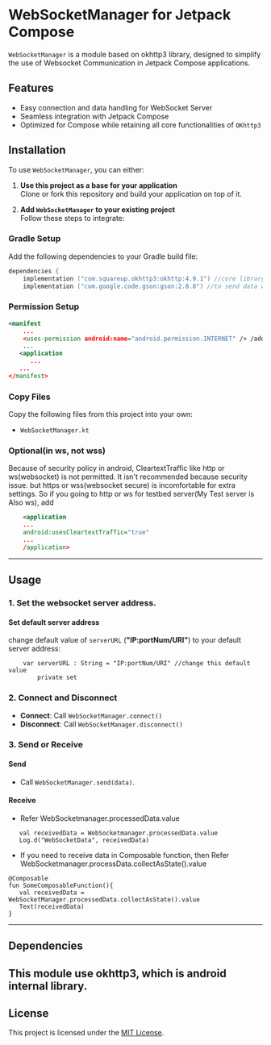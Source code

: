 # WebSocketManager for Jetpack Compose

`WebSocketManager` is a module based on okhttp3 library, designed to simplify the use of Websocket Communication in Jetpack Compose applications.

## Features

- Easy connection and data handling for WebSocket Server
- Seamless integration with Jetpack Compose
- Optimized for Compose while retaining all core functionalities of `OKhttp3`

## Installation

To use `WebSocketManager`, you can either:
1. **Use this project as a base for your application**  
   Clone or fork this repository and build your application on top of it.

2. **Add `WebSocketManager` to your existing project**  
   Follow these steps to integrate:

### Gradle Setup
Add the following dependencies to your Gradle build file:

```build.gradle.kts
dependencies {
    implementation ("com.squareup.okhttp3:okhttp:4.9.1") //core library for websocket communication.
    implementation ("com.google.code.gson:gson:2.8.8") //to send data with JSON format.
```

### Permission Setup
```AndroidManifest.xml
<manifest
    ...
    <uses-permission android:name="android.permission.INTERNET" /> /add this
    ...
   <application
      ...
   ...
</manifest>
```

### Copy Files
Copy the following files from this project into your own:
- `WebSocketManager.kt`

### Optional(in ws, not wss)
Because of security policy in android, CleartextTraffic like http or ws(websocket) is not permitted.
It isn't recommended because security issue. but https or wss(websocket secure) is incomfortable for extra settings.
So if you going to http or ws for testbed server(My Test server is Also ws), add

```AndroidManifest.xml
    <application
    ...
    android:usesCleartextTraffic="true"
    ...
    /application>
```

---

## Usage

### 1. Set the websocket server address.
#### Set default server address
change default value of `serverURL` (**"IP:portNum/URI"**) to your default server address:
```
    var serverURL : String = "IP:portNum/URI" //change this default value
        private set
```

### 2. Connect and Disconnect
- **Connect**: Call `WebSocketManager.connect()`
- **Disconnect**: Call `WebSocketManager.disconnect()`

### 3. Send or Receive
#### Send
- Call `WebSocketManager.send(data)`.

#### Receive
- Refer WebSocketmanager.processedData.value
```
   val receivedData = WebSocketmanager.processedData.value
   Log.d("WebSocketData", receivedData)
```
- If you need to receive data in Composable function, then Refer WebSocketmanager.processData.collectAsState().value
```
@Composable
fun SomeComposableFunction(){
   val receivedData = WebSocketManager.processedData.collectAsState().value
   Text(receivedData)
}
```
---

## Dependencies
This module use okhttp3, which is android internal library.
---

## License

This project is licensed under the [MIT License](https://opensource.org/licenses/MIT).
